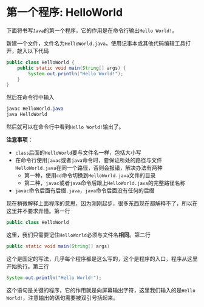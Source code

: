# 第一个程序: HelloWorld

下面将书写`Java`的第一个程序，它的作用是在命令行输出`Hello World!`。

新建一个文件，文件名为`HelloWorld.java`，使用记事本或其他代码编辑工具打开，敲入以下代码

```java
public class HelloWorld {
    public static void main(String[] args) {
        System.out.println("Hello World!");
    }
}
```

然后在命令行中输入

```powershell
javac HelloWorld.java
java HelloWorld
```

然后就可以在命令行中看到`Hello World!`输出了。

**注意事项：**

- `class`后面的`HelloWorld`要与文件名一样，包括大小写
- 在命令行使用`javac`或者`java`命令时，要保证所处的路径与文件`HelloWorld.java`在同一个路径，否则会报错，解决办法有两种
  - 第一种，使用`cd`命令切换到`HelloWorld.java`文件的目录
  - 第二种，`javac`或者`java`命令后跟上`HelloWorld.java`的完整路径名称
- `javac`命令后面有后缀`.java`，`java`命令后面没有任何的后缀

现在稍微解释上面程序的意思，因为刚刚起步，很多东西现在都解释不了，所以在这里并不要求弄懂。第一行

```java
public class HelloWorld
```

这里，我们只需要记住`HelloWorld`必须与文件名**相同**。第二行

```java
public static void main(String[] args)
```

这个是固定的写法，几乎每个程序都是这么写的，这个是程序的入口，程序从这里开始执行。第三行

```java
System.out.println("Hello World!");
```

这个语句是关键的程序，它的作用就是向屏幕输出字符，这里我们输入的是`Hello World!`，注意输出的语句需要被双引号括起来。